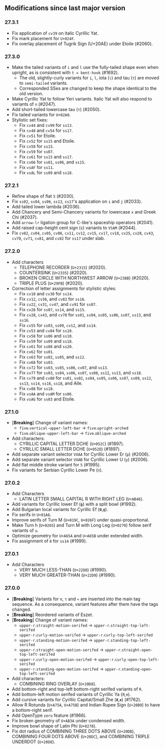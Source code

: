 ## Modifications since last major version

### 27.3.1

* Fix application of `cv39` on italic Cyrillic Yat.
* Fix mark placement for `U+024F`.
* Fix overlay placement of Tugrik Sign (U+20AE) under Etoile (#2060).


### 27.3.0

* Make the tailed variants of `i` and `l` use the fully-tailed shape even when upright, as is consistent with `t = bent-hook` (#1692).
  - The old, slightly-curly variants for `i`, `l`, iota (`ι`) and tau (`τ`) are moved to `semi-tailed` variants.
  - Corresponded SSes are changed to keep the shape identical to the old version.
* Make Cyrillic Yat to follow Yeri variants. Italic Yat will also respond to variants of `n` (#2047).
* Add short-tailed lowercase tau (`τ`) (#2050).
* Fix tailed variants for `U+02A0`.
* Stylistic set fixes:
  * Fix `cv44` and `cv99` for `ss13`.
  * Fix `cv48` and `cv54` for `ss17`.
  * Fix `cv51` for Etoile.
  * Fix `cv52` for `ss15` and Etoile.
  * Fix `cv58` for `ss15`.
  * Fix `cv59` for `ss07`.
  * Fix `cv61` for `ss15` and `ss17`.
  * Fix `cv66` for `ss01`, `ss06`, and `ss15`.
  * Fix `vsAF` for `ss11`.
  * Fix `vsAL` for `ss09` and `ss18`.


### 27.2.1

* Refine shape of flat `5` (#2030).
* Fix `ss02`, `ss04`, `ss06`, `ss13`, `ss17`'s application on `i` and `j` (#2033).
* Add tailed lower lambda (#2036).
* Add Chancery and Semi-Chancery variants for lowercase `x` and Greek Chi (#2037).
* Add `arrow-lr` ligation group for C-like's spaceship operators (#2041).
* Add raised cap-height cent sign (`¢`) variants to `VSAM` (#2044).
* Fix `cv02`, `cv04`, `cv05`, `cv06`, `cv11`, `cv12`, `cv15`, `cv17`, `cv18`, `cv25`, `cv28`, `cv43`, `cv70`, `cv71`, `cv81`, and `cv82` for `ss17` under slab.


### 27.2.0

* Add characters
  - TELEPHONE RECORDER (`U+2315`) (#2020).
  - COUNTERSINK (`U+2335`) (#2020).
  - BROKEN CIRCLE WITH NORTHWEST ARROW (`U+238B`) (#2020).
  - TRIPLE PLUS (`U+29FB`) (#2020).
* Correction of letter assignments for stylistic styles:
  - Fix `cv10` and `cv30` for `ss14`.
  - Fix `cv12`, `cv36`, and `cv82` for `ss16`.
  - Fix `cv22`, `cv31`, `cv47`, and `cv91` for `ss07`.
  - Fix `cv26` for `ss07`, `ss14`, and `ss15`.
  - Fix `cv28`, `cv43`, and `cv70` for `ss01`, `ss04`, `ss05`, `ss06`, `ss07`, `ss13`, and `ss16`.
  - Fix `cv55` for `ss03`, `ss09`, `cv12`, and `ss14`.
  - Fix `cv53` and `cv84` for `ss10`.
  - Fix `cv58` for `ss06` and `ss10`.
  - Fix `cv59` for `ss09` and `ss18`.
  - Fix `cv61` for `ss08` and `ss20`.
  - Fix `cv62` for `ss01`.
  - Fix `cv63` for `ss02`, `ss05`, and `ss12`.
  - Fix `cv68` for `ss03`.
  - Fix `cv72` for `ss03`, `ss05`, `ss06`, `cv07`, and `ss13`.
  - Fix `cv77` for `ss03`, `ss04`, `ss06`, `ss07`, `ss08`, `ss12`, `ss13`, and `ss18`.
  - Fix `cv79` and `cv80` for `ss01`, `ss02`, `ss04`, `ss05`, `ss06`, `ss07`, `ss09`, `ss12`, `ss13`, `ss14`, `ss16`, `ss18`, and Aile.
  - Fix `cv88` for `ss18`.
  - Fix `vsAA` and `vsAM` for `ss06`.
  - Fix `vsAG` for `ss03` and Etoile.


### 27.1.0

* \[**Breaking**\] Change of variant names:
  - `five`.`vertical-upper-left-bar` → `five`.`upright-arched`
  - `five`.`oblique-upper-left-bar` → `five`.`oblique-arched`
* Add characters:
  - CYRILLIC CAPITAL LETTER DCHE (`U+052C`) (#1897).
  - CYRILLIC SMALL LETTER DCHE (`U+052D`) (#1897).
* Add separate variant selector `VXAA` for Cyrillic Lower Er (`р`) (#2006).
* Add separate variant selector `VXAB` for Cyrillic Lower U (`у`) (#2006).
* Add flat middle stroke variant for `5` (#1995).
* Fix variants for Serbian Cyrillic Lower Pe (`п`).


### 27.0.2

* Add Characters
  - LATIN LETTER SMALL CAPITAL R WITH RIGHT LEG (`U+AB46`).
* Add variants for Cyrillic lower Ef (`ф`) with a split bowl (#1992).
* Add Bulgarian local variants for Cyrillic Ef (`Ф`,`ф`).
* Fix serifs in `U+01A6`.
* Improve serifs of Turn M (`U+019C`, `U+026F`) under quasi-proportional.
* Make Turn h (`U+0265`) and Turn M with Long Leg (`U+0270`) follow serif variants of `u`.
* Optimize geometry for `U+A65A` and `U+A65B` under extended width.
* Fix assignment of `8` for `ss14` (#1999).


### 27.0.1

* Add Characters
  - VERY MUCH LESS-THAN (`U+22D8`) (#1990).
  - VERY MUCH GREATER-THAN (`U+22D9`) (#1990).


### 27.0.0

* \[**Breaking**\] Variants for `π`, `τ` and `«` are inserted into the main tag sequence. As a consequence, variant features after them have the tags changed.
* \[**Breaking**\] Reordered variants of Eszet.
* \[**Breaking**\] Change of variant names:
  - `upper-r`.`straight-motion-serifed` → `upper-r`.`straight-top-left-serifed`
  - `upper-r`.`curly-motion-serifed` → `upper-r`.`curly-top-left-serifed`
  - `upper-r`.`standing-motion-serifed` → `upper-r`.`standing-top-left-serifed`
  - `upper-r`.`straight-open-motion-serifed` → `upper-r`.`straight-open-top-left-serifed`
  - `upper-r`.`curly-open-motion-serifed` → `upper-r`.`curly-open-top-left-serifed`
  - `upper-r`.`standing-open-motion-serifed` → `upper-r`.`standing-open-top-left-serifed`
* Add characters:
  - COMBINING RING OVERLAY (`U+20D8`).
* Add bottom-right and top-left bottom-right serifed variants of `R`.
* Add bottom-left motion serifed variants of Cyrillic Ya (`Я`,`я`).
* Add cursive variants for Cyrillic Capital/Small Zhe (`Ж`,`ж`) (#1762).
* Allow R Rotunda (`U+A75A`, `U+A75B`) and Indian Rupee Sign (`U+20B9`) to have a bottom-right serif.
* Add OpenType `zero` feature (#1966).
* Fix broken geometry of `U+AB3A` under condensed width.
* Improve bowl shape of Latin Phi (`U+0278`).
* Fix dot radius of COMBINING THREE DOTS ABOVE (`U+20DB`), COMBINING FOUR DOTS ABOVE (`U+20DC`), and COMBINING TRIPLE UNDERDOT (`U+20D8`).

